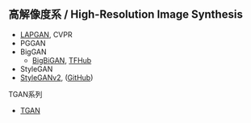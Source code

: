 <a id="HighReso"></a>

## 高解像度系 / High-Resolution Image Synthesis

- [LAPGAN](https://arxiv.org/abs/1506.05751), CVPR
- PGGAN
- BigGAN
  - [BigBiGAN](https://arxiv.org/abs/1907.02544), [TFHub](https://tfhub.dev/s?publisher=deepmind&q=bigbigan)
- StyleGAN
- [StyleGANv2](https://arxiv.org/abs/2006.06676), ([GitHub](https://github.com/NVlabs/stylegan2-ada))

TGAN系列

- [TGAN](https://arxiv.org/abs/1901.09953)